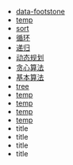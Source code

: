 - [data-footstone](https://www.npmjs.com/package/data-footstone)
- [temp](/coursera/dsa/temp.html)
- [sort](https://github.com/feigebaobei/simple/blob/master/packages/data-footstone/src/order.ts)
- [循环](/dsa/circulation.html)
- [递归](/dsa/recursion.html)
- [动态规划](/dsa/temp.html)
- [贪心算法](/dsa/temp.html)
- [基本算法](/dsa/basic.html)
- [tree](/dsa/tree.html)
- [temp](/dsa/temp.html)
- [temp](/dsa/temp.html)
- [temp](/dsa/temp.html)
- [temp](/dsa/temp.html)
- title
- title
- title
- title
